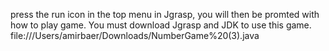 press the run icon in the top menu in Jgrasp, you will then be promted with how to play game. You must download Jgrasp and JDK to use this game. 
file:///Users/amirbaer/Downloads/NumberGame%20(3).java
